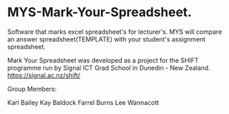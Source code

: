 # MYS-Mark-Your-Spreadsheet.
Software that marks excel spreadsheet's for lecturer's. MYS will compare an answer spreadsheet(TEMPLATE) with your student's assignment spreadsheet. 

Mark Your Spreadsheet was developed as a project for the SHIFT programme run by Signal ICT Grad School in Dunedin - New Zealand.
https://signal.ac.nz/shift/

Group Members:

Karl Bailey
Kay Baldock
Farrel Burns
Lee Wannacott
